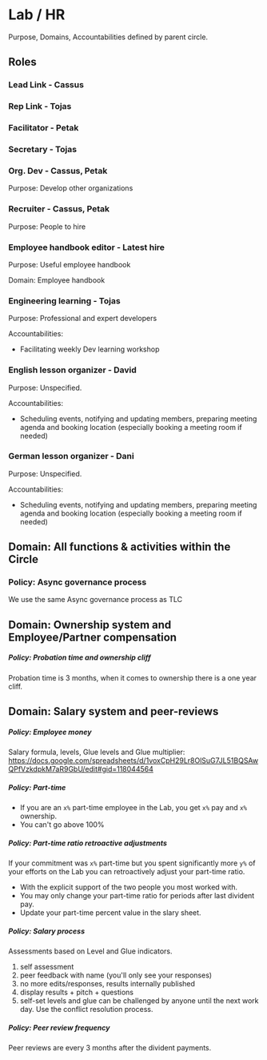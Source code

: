 # Lab / HR
Purpose, Domains, Accountabilities defined by parent circle.

## Roles

### Lead Link - Cassus
### Rep Link - Tojas
### Facilitator - Petak
### Secretary - Tojas

### Org. Dev - Cassus, Petak
Purpose: Develop other organizations

### Recruiter - Cassus, Petak
Purpose: People to hire

### Employee handbook editor - Latest hire
Purpose: Useful employee handbook

Domain: Employee handbook

### Engineering learning - Tojas
Purpose: Professional and expert developers

Accountabilities:
 - Facilitating weekly Dev learning workshop

### English lesson organizer - David
Purpose: Unspecified.

Accountabilities:

- Scheduling events, notifying and updating members, preparing meeting agenda and booking location (especially booking a meeting room if needed)

### German lesson organizer - Dani
Purpose: Unspecified.

Accountabilities:

- Scheduling events, notifying and updating members, preparing meeting agenda and booking location (especially booking a meeting room if needed)

## Domain: All functions & activities within the Circle

### Policy: Async governance process
We use the same Async governance process as TLC

## Domain: Ownership system and Employee/Partner compensation

##### Policy: Probation time and ownership cliff
Probation time is 3 months, when it comes to ownership there is a one year cliff.

## Domain: Salary system and peer-reviews

##### Policy: Employee money
Salary formula, levels, Glue levels and Glue multiplier: https://docs.google.com/spreadsheets/d/1voxCpH29Lr8OlSuG7JL51BQSAwQPfVzkdpkM7aR9GbU/edit#gid=118044564

##### Policy: Part-time
- If you are an `x%` part-time employee in the Lab, you get `x%` pay and `x%` ownership.
- You can't go above 100%

##### Policy: Part-time ratio retroactive adjustments
If your commitment was `x%` part-time but you spent significantly more `y%` of your efforts on the Lab you can retroactively adjust your part-time ratio.

- With the explicit support of the two people you most worked with.
- You may only change your part-time ratio for periods after last divident pay.
- Update your part-time percent value in the slary sheet.

##### Policy: Salary process
Assessments based on Level and Glue indicators.
 1. self assessment
 2. peer feedback with name (you'll only see your responses)
 3. no more edits/responses, results internally published
 4. display results + pitch + questions
 5. self-set levels and glue can be challenged by anyone until the next work day. Use the conflict resolution process.

##### Policy: Peer review frequency
Peer reviews are every 3 months after the divident payments.
